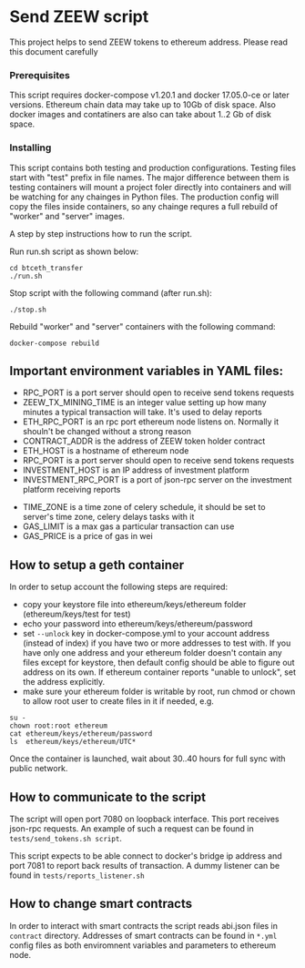 # Send ZEEW script

This project helps to send ZEEW tokens to ethereum address.
Please read this document carefully


### Prerequisites

This script requires docker-compose v1.20.1 and docker 17.05.0-ce or later versions. Ethereum chain data may take up to 10Gb of disk space. Also docker images and contatiners are also can take about 1..2 Gb of disk space.


### Installing

This script contains both testing and production configurations. Testing files start with "test" prefix in file names. The major difference between them is testing containers will mount a project foler directly into containers and will be watching for any chainges in Python files. The production config will copy the files inside containers, so any chainge requres a full rebuild of "worker" and "server" images.

A step by step instructions how to run the script.

Run run.sh script as shown below:

```
cd btceth_transfer
./run.sh
```

Stop script with the following command (after run.sh):

```
./stop.sh
```

Rebuild "worker" and "server" containers with the following command:

```
docker-compose rebuild
```


## Important environment variables in YAML files:

* RPC_PORT is a port server should open to receive send tokens requests
* ZEEW_TX_MINING_TIME is an integer value setting up how many minutes a typical transaction will take. It's used to delay reports
* ETH_RPC_PORT is an rpc port ethereum node listens on. Normally it shouln't be changed without a strong reason
* CONTRACT_ADDR is the address of ZEEW token holder contract
* ETH_HOST is a hostname of ethereum node
* RPC_PORT is a port server should open to receive send tokens requests
* INVESTMENT_HOST is an IP address of investment platform
* INVESTMENT_RPC_PORT is a port of json-rpc server on the investment platform receiving reports
- TIME_ZONE is a time zone of celery schedule, it should be set to server's time zone, celery delays tasks with it
- GAS_LIMIT is a max gas a particular transaction can use
- GAS_PRICE is a price of gas in wei


## How to setup a geth container

In order to setup account the following steps are required:
* copy your keystore file into ethereum/keys/ethereum folder (ethereum/keys/test for test)
* echo your password into ethereum/keys/ethereum/password
* set `--unlock` key in docker-compose.yml to your account address (instead of index) if you have two or more addresses to test with. If you have only one address and your ethereum folder doesn't contain any files except for keystore, then default config should be able to figure out address on its own. If ethereum container reports "unable to unlock", set the address explicitly.
* make sure your ethereum folder is writable by root, run chmod or chown to allow root user to create files in it if needed, e.g. 
```
su -
chown root:root ethereum
cat ethereum/keys/ethereum/password
ls  ethereum/keys/ethereum/UTC*
```

Once the container is launched, wait about 30..40 hours for full sync with public network.


## How to communicate to the script

The script will open port 7080 on loopback interface. This port receives json-rpc requests. An example of such a request can be found in `tests/send_tokens.sh script`.

This script expects to be able connect to docker's bridge ip address and port 7081 to report back results of transaction.
A dummy listener can be found in `tests/reports_listener.sh`

## How to change smart contracts

In order to interact with smart contracts the script reads abi.json files in `contract` directory.  Addresses of smart contracts can be found in `*.yml` config files as both enviromnent variables and parameters to ethereum node.
